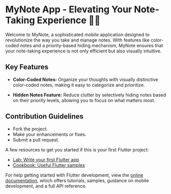 # MyNote App - Elevating Your Note-Taking Experience 📝🚀

Welcome to MyNote, a sophisticated mobile application designed to revolutionize the way you take and manage notes. With features like color-coded notes and a priority-based hiding mechanism, MyNote ensures that your note-taking experience is not only efficient but also visually intuitive.

## Key Features

- **Color-Coded Notes:** Organize your thoughts with visually distinctive color-coded notes, making it easy to categorize and prioritize.

- **Hidden Notes Feature:** Reduce clutter by selectively hiding notes based on their priority levels, allowing you to focus on what matters most.


## Contribution Guidelines

- Fork the project.
- Make your enhancements or fixes.
- Submit a pull request.

A few resources to get you started if this is your first Flutter project:

- [Lab: Write your first Flutter app](https://docs.flutter.dev/get-started/codelab)
- [Cookbook: Useful Flutter samples](https://docs.flutter.dev/cookbook)

For help getting started with Flutter development, view the
[online documentation](https://docs.flutter.dev/), which offers tutorials,
samples, guidance on mobile development, and a full API reference.
